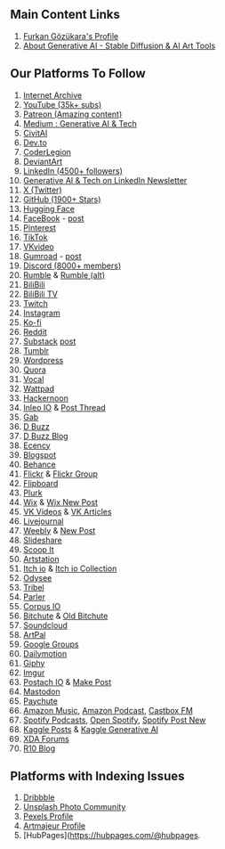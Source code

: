 ## Main Content Links

1.  [Furkan Gözükara's Profile](https://www.quora.com/profile/Furkan-Gözükara)
2.  [About Generative AI - Stable Diffusion & AI Art Tools](https://generativeaitutorials.quora.com/About-Generative-AI-Stable-Diffusion-AI-Art-Tools)

## Our Platforms To Follow

1.  [Internet Archive](https://archive.org/details/@archive.org/details/@furkan_g_z_kara/web-archive)
2.  [YouTube (35k+ subs)](https://www.youtube.com/SECourses)
3.  [Patreon (Amazing content)](https://www.patreon.com/SECourses)
4.  [Medium : Generative AI & Tech](https://medium.com/@furkangozukara)
5.  [CivitAI](https://civitai.com/user/SECourses)
6.  [Dev.to](https://dev.to/furkangozukara)
7.  [CoderLegion](https://coderlegion.com/user/FurkanGozukara)
8.  [DeviantArt](https://www.deviantart.com/monstermmorpg)
9.  [LinkedIn (4500+ followers)](https://www.linkedin.com/in/furkangozukara/)
10. [Generative AI & Tech on LinkedIn Newsletter](https://www.linkedin.com/newsletters/generative-ai-7018591715401842688/)
11. [X (Twitter)](https://x.com/GozukaraFurkan)
12. [GitHub (1900+ Stars)](https://github.com/FurkanGozukara/Stable-Diffusion)
13. [Hugging Face](https://huggingface.co/MonsterMMORPG)
14. [FaceBook](https://www.facebook.com/OfficialSECourses/) - [post](https://business.facebook.com/latest/posts/published_posts/?business_id=1661108487599343&asset_id=107065492172084)
15. [Pinterest](https://www.pinterest.com/SECoursesAI/)
16. [TikTok](https://www.tiktok.com/@www.tiktok.com/@secourses)
17. [VKvideo](https://vkvideo.ru/@club233235548)
18. [Gumroad](https://furkangozukara.gumroad.com/) - [post](https://gumroad.com/products/new)
19. [Discord (8000+ members)](https://discord.com/servers/software-engineering-courses-secourses-772774097734074388)
20. [Rumble](https://rumble.com/c/SECourses) & [Rumble (alt)](https://rumble.com/c/c-6087714)
21. [BiliBili](https://space.bilibili.com/3494358894512529)
22. [BiliBili TV](https://www.bilibili.tv/en/space/1795494158)
23. [Twitch](https://www.twitch.tv/secourses)
24. [Instagram](https://www.instagram.com/gozukarafurkan/)
25. [Ko-fi](https://ko-fi.com/secourses)
26. [Reddit](https://www.reddit.com/r/SECourses)
27. [Substack](https://secourses.substack.com/) [post](https://secourses.substack.com/publish/home?utm_source=substack)
28. [Tumblr](https://www.tumblr.com/secourses)
29. [Wordpress](https://secourses.wordpress.com/)
30. [Quora](https://generativeaitutorials.quora.com/)
31. [Vocal](https://vocal.media/authors/furkan-gozukara)
32. [Wattpad](https://www.wattpad.com/user/SECourses)
33. [Hackernoon](https://hackernoon.com/u/secourses)
34. [Inleo IO](https://inleo.io/profile/secourses) & [Post Thread](https://inleo.io/threads/foryou)
35. [Gab](https://gab.com/SECourses)
36. [D Buzz](https://d.buzz/@d.buzz/@furkangozukara)
37. [D Buzz Blog](https://blog.d.buzz/#/@furkangozukara)
38. [Ecency](https://ecency.com/@ecency.com/@furkangozukara/blog)
39. [Blogspot](https://furkangozukara.blogspot.com/)
40. [Behance](https://www.behance.net/SECourses)
41. [Flickr](https://www.flickr.com/photos/secourses/) & [Flickr Group](https://www.flickr.com/groups/secourses/)
42. [Flipboard](https://flipboard.com/@flipboard.com/@SECourses/)
43. [Plurk](https://www.plurk.com/SECourses)
44. [Wix](https://secourses.wixsite.com/generative-ai) & [Wix New Post](https://manage.wix.com/dashboard/9c381653-0bc7-4a0b-8cac-5fb80dea0be7/blog/posts?referralInfo=sidebar)
45. [VK Videos](https://vk.com/video/@vk.com/video/@furkangozukara) & [VK Articles](https://vk.com/@vk.com/@furkangozukara)
46. [Livejournal](https://secourses.livejournal.com/)
47. [Weebly](https://secourses.weebly.com/) & [New Post](https://www.weebly.com/editor/main.php#/)
48. [Slideshare](https://www.slideshare.net/furkangozukara)
49. [Scoop It](https://www.scoop.it/topic/generative-a-by-furkan-gozukara)
50. [Artstation](https://www.artstation.com/secourses)
52. [Itch io](https://secourses.itch.io/) & [Itch io Collection](https://itch.io/c/4537650/generative-ai-tutorials)
53. [Odysee](https://odysee.com/@odysee.com/@SECourses:b)
54. [Tribel](https://www.tribel.com/secourses/wall)
55. [Parler](https://app.parler.com/SECourses)
56. [Corpus IO](https://www.copus.io/secourses)
57. [Bitchute](https://www.bitchute.com/channel/SECourses/) & [Old Bitchute](https://old.bitchute.com/channel/SECourses/)
58. [Soundcloud](https://soundcloud.com/secourses)
59. [ArtPal](http://www.artpal.com/SECourses)
60. [Google Groups](https://groups.google.com/g/secourses)
61. [Dailymotion](https://www.dailymotion.com/SECourses)
62. [Giphy](https://giphy.com/channel/SECourses)
63. [Imgur](https://imgur.com/user/secourses)
64. [Postach IO](https://secourses.postach.io/) & [Make Post](https://www.evernote.com/client/web#/notebook/)
65. [Mastodon](https://mastodon.social/@mastodon.social/@furkangozukara)
66. [Paychute](https://www.paychute.com/c/stablediffusion)
67. [Amazon Music](https://music.amazon.com/podcasts/2647fd77-8807-451a-a485-741dded161d5/generative-ai-tutorials-stable-diffusion-tts-voice-cloning-deepfakes-llms-training-animation), [Amazon Podcast](https://podcasters.amazon.com/podcasts), [Castbox FM](https://castbox.fm/channel/Generative-AI-Tutorials:-Stable-Diffusion,-TTS,-Voice-Cloning,-DeepFakes,-LLMs,-Training,-Animation-id6206507)
68. [Spotify Podcasts](https://podcasters.spotify.com/pod/show/secourses), [Open Spotify](https://open.spotify.com/show/4JSC9JzClCC4OljLeWVKoo), [Spotify Post New](https://podcasters.spotify.com/pod/dashboard/home)
69. [Kaggle Posts](https://www.kaggle.com/furkangozukara/discussion) & [Kaggle Generative AI](https://www.kaggle.com/models/furkangozukara/generative-ai-tutorials-stable-diffusion-and-more/)
70. [XDA Forums](https://xdaforums.com/m/monstermmorpg.4813921/)
71. [R10 Blog](https://blog.r10.net/profil/secourses)

## Platforms with Indexing Issues

1.  [Dribbble](https://dribbble.com/SECourses)
2.  [Unsplash Photo Community](https://unsplash.com/@unsplash.com/@secourses)
3.  [Pexels Profile](https://www.pexels.com/@www.pexels.com/@furkan-gozukara-1459005062/)
4.  [Artmajeur Profile](https://www.artmajeur.com/furkan-gozukara-9198891)
5.  [HubPages](https://hubpages.com/@hubpages.
